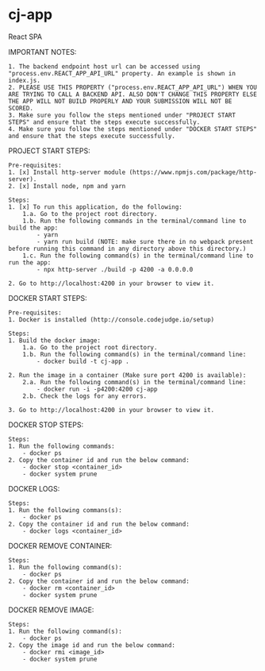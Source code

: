 # cj-app

React SPA

IMPORTANT NOTES:

    1. The backend endpoint host url can be accessed using "process.env.REACT_APP_API_URL" property. An example is shown in index.js.
    2. PLEASE USE THIS PROPERTY ("process.env.REACT_APP_API_URL") WHEN YOU ARE TRYING TO CALL A BACKEND API. ALSO DON'T CHANGE THIS PROPERTY ELSE THE APP WILL NOT BUILD PROPERLY AND YOUR SUBMISSION WILL NOT BE SCORED.
    3. Make sure you follow the steps mentioned under "PROJECT START STEPS" and ensure that the steps execute successfully.
    4. Make sure you follow the steps mentioned under "DOCKER START STEPS" and ensure that the steps execute successfully.

PROJECT START STEPS:

    Pre-requisites:
    1. [x] Install http-server module (https://www.npmjs.com/package/http-server).
    2. [x] Install node, npm and yarn

    Steps:
    1. [x] To run this application, do the following:
        1.a. Go to the project root directory.
        1.b. Run the following commands in the terminal/command line to build the app:
            - yarn
            - yarn run build (NOTE: make sure there in no webpack present before running this command in any directory above this directory.)
        1.c. Run the following command(s) in the terminal/command line to run the app:
            - npx http-server ./build -p 4200 -a 0.0.0.0

    2. Go to http://localhost:4200 in your browser to view it.

DOCKER START STEPS:

    Pre-requisites:
    1. Docker is installed (http://console.codejudge.io/setup)

    Steps:
    1. Build the docker image:
        1.a. Go to the project root directory.
        1.b. Run the following command(s) in the terminal/command line:
            - docker build -t cj-app .

    2. Run the image in a container (Make sure port 4200 is available):
        2.a. Run the following command(s) in the terminal/command line:
            - docker run -i -p4200:4200 cj-app
        2.b. Check the logs for any errors.

    3. Go to http://localhost:4200 in your browser to view it.

DOCKER STOP STEPS:

    Steps:
    1. Run the following commands:
        - docker ps
    2. Copy the container id and run the below command:
        - docker stop <container_id>
        - docker system prune

DOCKER LOGS:

    Steps:
    1. Run the following commans(s):
        - docker ps
    2. Copy the container id and run the below command:
        - docker logs <container_id>

DOCKER REMOVE CONTAINER:

    Steps:
    1. Run the following command(s):
        - docker ps
    2. Copy the container id and run the below command:
        - docker rm <container_id>
        - docker system prune

DOCKER REMOVE IMAGE:

    Steps:
    1. Run the following command(s):
        - docker ps
    2. Copy the image id and run the below command:
        - docker rmi <image_id>
        - docker system prune
